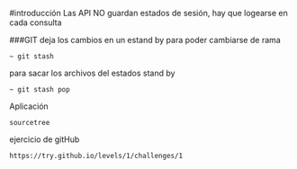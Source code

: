 #introducción
Las API NO guardan estados de sesión, hay que logearse en cada consulta

###GIT
deja los cambios en un estand by para poder cambiarse de rama

    ~ git stash

para sacar los archivos del estados stand by

    ~ git stash pop

Aplicación

    sourcetree

ejercicio de gitHub

    https://try.github.io/levels/1/challenges/1
